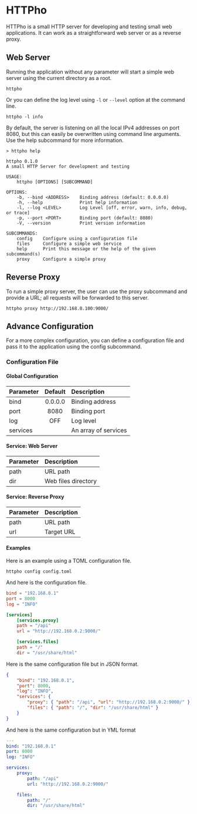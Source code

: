 # HTTPho

HTTPho is a small HTTP server for developing and testing small web applications. It can work as a straightforward web server or as a reverse proxy.

## Web Server
Running the application without any parameter will start a simple web server using the current directory as a root.

~~~
httpho
~~~

Or you can define the log level using `-l` or `--level` option at the command line.

~~~
httpho -l info
~~~

By default, the server is listening on all the local IPv4 addresses on port 8080, but this can easily be overwritten using command line arguments. Use the help subcommand for more information.

~~~
> httpho help

httpho 0.1.0
A small HTTP Server for development and testing

USAGE:
    httpho [OPTIONS] [SUBCOMMAND]

OPTIONS:
    -b, --bind <ADDRESS>    Binding address (default: 0.0.0.0)
    -h, --help              Print help information
    -l, --log <LEVEL>       Log Level [off, error, warn, info, debug, or trace]
    -p, --port <PORT>       Binding port (default: 8080)
    -V, --version           Print version information

SUBCOMMANDS:
    config    Configure using a configuration file
    files     Configure a simple web service
    help      Print this message or the help of the given subcommand(s)
    proxy     Configure a simple proxy
~~~

## Reverse Proxy
To run a simple proxy server, the user can use the proxy subcommand and provide a URL; all requests will be forwarded to this server.

~~~
httpho proxy http://192.168.0.100:9000/
~~~

## Advance Configuration
For a more complex configuration, you can define a configuration file and pass it to the application using the config subcommand.

### Configuration File
#### Global Configuration
| Parameter | Default | Description          |
|:----------|:-------:|:---------------------|
| bind      | 0.0.0.0 | Binding address      |
| port      | 8080    | Binding port         |
| log       | OFF     | Log level            |
| services  |         | An array of services |

#### Service: Web Server
| Parameter | Description          |
|:----------|:---------------------|
| path      | URL path             |
| dir       | Web files directory  |

#### Service: Reverse Proxy
| Parameter | Description          |
|:----------|:---------------------|
| path      | URL path             |
| url       | Target URL           |

#### Examples
Here is an example using a TOML configuration file.
~~~
httpho config config.toml
~~~

And here is the configuration file.
```toml
bind = "192.168.0.1"
port = 8000
log = "INFO"

[services]
    [services.proxy]
    path = "/api"
    url = "http://192.168.0.2:9000/"

    [services.files]
    path = "/"
    dir = "/usr/share/html"
```

Here is the same configuration file but in JSON format.
```json
{
    "bind": "192.168.0.1",
    "port": 8000,
    "log": "INFO",
    "services": {
        "proxy": { "path": "/api", "url": "http://192.168.0.2:9000/" },
        "files": { "path": "/", "dir": "/usr/share/html" }
    }
}
```

And here is the same configuration but in YML format
```yml
---
bind: "192.168.0.1"
port: 8000
log: "INFO"

services:
    proxy:
        path: "/api"
        url: "http://192.168.0.2:9000/"

    files:
        path: "/"
        dir: "/usr/share/html"
```
